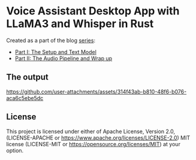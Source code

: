 # Voice Assistant Desktop App with LLaMA3 and Whisper in Rust

Created as a part of the blog [series](https://blog.anubhab.me/tech/voice-assistant-desktop-app-with-llama3-and-whisper-in-rust/):

- [Part I: The Setup and Text Model](https://blog.anubhab.me/tech/voice-assistant-desktop-app-with-llama3-and-whisper-in-rust/part-1/)
- [Part II: The Audio Pipeline and Wrap up](https://blog.anubhab.me/tech/voice-assistant-desktop-app-with-llama3-and-whisper-in-rust/part-2/)

## The output


https://github.com/user-attachments/assets/314f43ab-b810-48f6-b076-aca6c5ebe5dc




## License

This project is licensed under either of
Apache License, Version 2.0, (LICENSE-APACHE or https://www.apache.org/licenses/LICENSE-2.0)
MIT license (LICENSE-MIT or https://opensource.org/licenses/MIT)
at your option.

